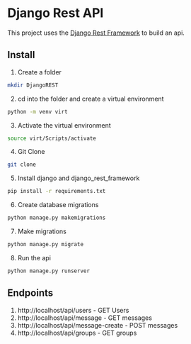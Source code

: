 # Django Rest API
This project uses the <a href="https://www.django-rest-framework.org/">Django Rest Framework</a> to build an api.

## Install
1. Create a folder
``` bash
mkdir DjangoREST
```
2. cd into the folder and create a virtual environment
``` bash
python -m venv virt
```
3. Activate the virtual environment
``` bash
source virt/Scripts/activate
```
4. Git Clone
``` bash
git clone 
```
5. Install django and django_rest_framework
``` bash
pip install -r requirements.txt
```
6. Create database migrations
``` bash
python manage.py makemigrations
```
7. Make migrations
``` bash
python manage.py migrate
```
8. Run the api
``` bash
python manage.py runserver
```

## Endpoints
1. http://localhost/api/users - GET Users
2. http://localhost/api/message - GET messages
3. http://localhost/api/message-create - POST messages
4. http://localhost/api/groups - GET groups